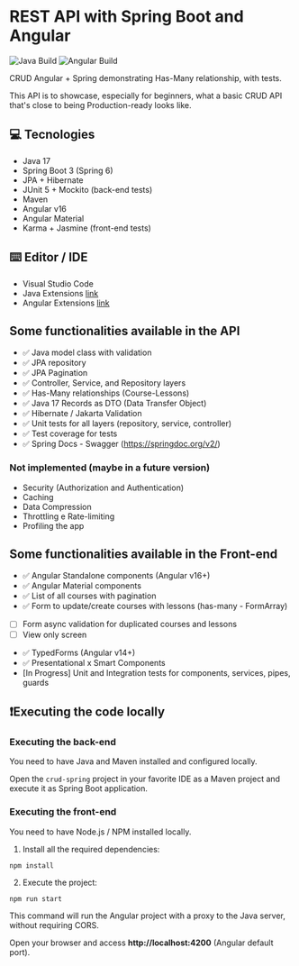 # REST API with Spring Boot and Angular

![Java Build](https://github.com/loiane/crud-angular-spring/actions/workflows/maven.yml/badge.svg?branch=main)
![Angular Build](https://github.com/loiane/crud-angular-spring/actions/workflows/angular.yml/badge.svg?branch=main)

CRUD Angular + Spring demonstrating Has-Many relationship, with tests.

This API is to showcase, especially for beginners, what a basic CRUD API that's close to being Production-ready looks like.

## 💻 Tecnologies

- Java 17
- Spring Boot 3 (Spring 6)
- JPA + Hibernate
- JUnit 5 + Mockito (back-end tests)
- Maven
- Angular v16
- Angular Material
- Karma + Jasmine (front-end tests)

## ⌨️ Editor / IDE

- Visual Studio Code
- Java Extensions [link](https://marketplace.visualstudio.com/items?itemName=loiane.java-spring-extension-pack)
- Angular Extensions [link](https://marketplace.visualstudio.com/items?itemName=loiane.angular-extension-pack)

## Some functionalities available in the API

- ✅ Java model class with validation
- ✅ JPA repository
- ✅ JPA Pagination
- ✅ Controller, Service, and Repository layers
- ✅ Has-Many relationships (Course-Lessons)
- ✅ Java 17 Records as DTO (Data Transfer Object)
- ✅ Hibernate / Jakarta Validation
- ✅ Unit tests for all layers (repository, service, controller)
- ✅ Test coverage for tests
- ✅ Spring Docs - Swagger (https://springdoc.org/v2/)

### Not implemented (maybe in a future version)

- Security (Authorization and Authentication)
- Caching
- Data Compression
- Throttling e Rate-limiting
- Profiling the app

## Some functionalities available in the Front-end

- ✅ Angular Standalone components (Angular v16+)
- ✅ Angular Material components
- ✅ List of all courses with pagination
- ✅ Form to update/create courses with lessons (has-many - FormArray)
- [ ] Form async validation for duplicated courses and lessons
- [ ] View only screen
- ✅ TypedForms (Angular v14+)
- ✅ Presentational x Smart Components
- [In Progress] Unit and Integration tests for components, services, pipes, guards

## ❗️Executing the code locally

### Executing the back-end

You need to have Java and Maven installed and configured locally.

Open the `crud-spring` project in your favorite IDE as a Maven project and execute it as Spring Boot application.

### Executing the front-end

You need to have Node.js / NPM installed locally.

1. Install all the required dependencies:

```
npm install
```

2. Execute the project:

```
npm run start
```

This command will run the Angular project with a proxy to the Java server, without requiring CORS.

Open your browser and access **http://localhost:4200** (Angular default port).
